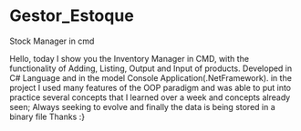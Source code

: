 # Gestor_Estoque
Stock Manager in cmd 

Hello, today I show you the Inventory Manager in CMD, with the functionality of Adding, Listing, Output and Input of products.
Developed in C# Language and in the model Console Application(.NetFramework).
in the project I used many features of the OOP paradigm and was able to put into practice several concepts that I learned over a week and concepts already seen;
Always seeking to evolve and finally the data is being stored in a binary file Thanks 
:}

